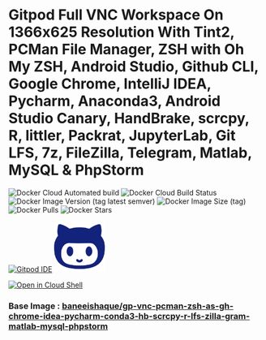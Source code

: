 # Gitpod Full VNC Workspace On 1366x625 Resolution With Tint2, PCMan File Manager, ZSH with Oh My ZSH, Android Studio, Github CLI, Google Chrome, IntelliJ IDEA, Pycharm, Anaconda3, Android Studio Canary, HandBrake, scrcpy, R, littler, Packrat, JupyterLab, Git LFS, 7z, FileZilla, Telegram, Matlab, MySQL & PhpStorm

![Docker Cloud Automated build](https://img.shields.io/docker/cloud/automated/baneeishaque/gp-vnc-pcma-zsh-as-gh-chrome-idea-charm-conda3-hb-scrcpy-r-zilla-gram-matlab-mysql-phpstorm-1366x625)
![Docker Cloud Build Status](https://img.shields.io/docker/cloud/build/baneeishaque/gp-vnc-pcma-zsh-as-gh-chrome-idea-charm-conda3-hb-scrcpy-r-zilla-gram-matlab-mysql-phpstorm-1366x625)
![Docker Image Version (tag latest semver)](https://img.shields.io/docker/v/baneeishaque/gp-vnc-pcma-zsh-as-gh-chrome-idea-charm-conda3-hb-scrcpy-r-zilla-gram-matlab-mysql-phpstorm-1366x625/latest)
![Docker Image Size (tag)](https://img.shields.io/docker/image-size/baneeishaque/gp-vnc-pcma-zsh-as-gh-chrome-idea-charm-conda3-hb-scrcpy-r-zilla-gram-matlab-mysql-phpstorm-1366x625/latest)
![Docker Pulls](https://img.shields.io/docker/pulls/baneeishaque/gp-vnc-pcma-zsh-as-gh-chrome-idea-charm-conda3-hb-scrcpy-r-zilla-gram-matlab-mysql-phpstorm-1366x625)
![Docker Stars](https://img.shields.io/docker/stars/baneeishaque/gp-vnc-pcma-zsh-as-gh-chrome-idea-charm-conda3-hb-scrcpy-r-zilla-gram-matlab-mysql-phpstorm-1366x625)

<a href="https://gitpod.io/#https://github.com/Baneeishaque/gp-vnc-pcma-zsh-as-gh-chrome-idea-charm-conda3-hb-scrcpy-r-zilla-gram-matlab-mysql-phpstorm-1366x625"><img src="https://icons-for-free.com/iconfiles/png/512/gitpod-1324440164066425542.png" alt="Gitpod IDE" width="100" height="100"></a>
<a href="https://github1s.com/Baneeishaque/gp-vnc-pcma-zsh-as-gh-chrome-idea-charm-conda3-hb-scrcpy-r-zilla-gram-matlab-mysql-phpstorm-1366x625"><img src="https://raw.githubusercontent.com/conwnet/github1s/master/resources/images/logo.svg" alt="Github1s Editor" width="100" height="100"></a>

[![Open in Cloud Shell](https://gstatic.com/cloudssh/images/open-btn.svg)](https://ssh.cloud.google.com/cloudshell/editor?cloudshell_git_repo=https://github.com/Baneeishaque/gp-vnc-pcma-zsh-as-gh-chrome-idea-charm-conda3-hb-scrcpy-r-zilla-gram-matlab-mysql-phpstorm-1366x625)

### Base Image : [baneeishaque/gp-vnc-pcman-zsh-as-gh-chrome-idea-pycharm-conda3-hb-scrcpy-r-lfs-zilla-gram-matlab-mysql-phpstorm](https://hub.docker.com/repository/docker/baneeishaque/gp-vnc-pcman-zsh-as-gh-chrome-idea-pycharm-conda3-hb-scrcpy-r-lfs-zilla-gram-matlab-mysql-phpstorm)  

[//]: # "[![Gitpod ready-to-code](https://img.shields.io/badge/Gitpod-ready--to--code-blue?logo=gitpod)](https://gitpod.io/#https://github.com/Baneeishaque/gp-vnc-pcma-zsh-as-gh-chrome-idea-charm-conda3-hb-scrcpy-r-zilla-gram-matlab-mysql-phpstorm-1366x625)"
